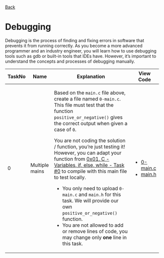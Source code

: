 <a href = "https://github.com/Gtindi/alx-low_level_programming">Back</a>
<h1> Debugging </h1>
<p>Debugging is the process of finding and fixing errors in software that prevents it from running correctly. As you become a more advanced programmer and an industry engineer, you will learn how to use debugging tools such as gdb or built-in tools that IDEs have. However, it’s important to understand the concepts and processes of debugging manually.</p>

| TaskNo | Name | Explanation | View Code |
|--------|--------|---------|-------------|
| 0 | Multiple mains | <p> Based on the `main.c` file above, create a file named `0-main.c`. This file must test that the function `positive_or_negative()` gives the correct output when given a case of `0`.</p> <p> You are not coding the solution / function, you’re just testing it! However, you can adapt your function from <a href = "https://alx-intranet.hbtn.io/tasks/831">0x01. C - Variables, if, else, while - Task #0</a> to compile with this main file to test locally.</p> <ul><li>You only need to upload `0-main.c` and `main.h` for this task. We will provide our own `positive_or_negative()` function.</li><li> You are not allowed to add or remove lines of code, you may change only <b>one</b> line in this task.</li></ul> | <ul><li><a href = "https://github.com/Gtindi/alx-low_level_programming/blob/main/0x03-debugging/0-main.c"> 0-main.c </a></li><li> <a href = "https://github.com/Gtindi/alx-low_level_programming/blob/main/0x03-debugging/main.h"> main.h </a> </li></ul> |
